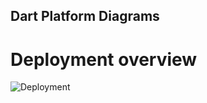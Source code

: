 ## Dart Platform Diagrams

# Deployment overview
![Deployment](https://g.gravizo.com/source/svg?https://raw.githubusercontent.com/dafesimonek/dart-platform-diagrams/master/run-and-deploy.puml)

